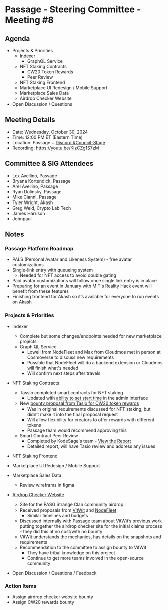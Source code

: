 # Passage - Steering Committee - Meeting #8

## Agenda
- Projects & Priorities
  - Indexer
    - GraphQL Service
  - NFT Staking Contracts
    - CW20 Token Rewards
    - Peer Review
  - NFT Staking Frontend
  - Marketplace UI Redesign / Mobile Support
  - Marketplace Sales Data
  - Airdrop Checker Website
- Open Discussion / Questions

## Meeting Details
- Date: Wednesday, October 30, 2024
- Time: 12:00 PM ET (Eastern Time)
- Location: Passage + [Discord #Council-Stage](https://discord.gg/passage)
- Recording: https://youtu.be/KlzCZg1S7zM

## Committee & SIG Attendees
- Lex Avellino, Passage
- Bryana Kortendick, Passage
- Arel Avellino, Passage
- Ryan Dolinsky, Passage
- Mike Cianni, Passage
- Tyler Wright, Akash
- Greg Weld, Crypto Lab Tech
- James Harrison
- Johnpaul

##  Notes
### Passage Platform Roadmap
- PALS (Personal Avatar and Likeness System) - free avatar customizations
- Single-link entry with queueing system
  - Needed for NFT access to avoid double gating
- Paid avatar customizations will follow once single link entry is in place
- Preparing for an event in January with MIT's Reality Hack event will benefit from these features
- Finishing frontend for Akash so it’s available for everyone to run events on Akash

### Projects & Priorities
- Indexer
  - Complete but some changes/endpoints needed for new marketplace projects
  - Graph QL Service
    - Lowell from NodeFleet and Max from Cloudmos met in person at Cosmoverse to discuss new requirements
    - Possible that NodeFleet will do a backend extension or Cloudmos will finish what's needed
    - Will confirm next steps after travels 

- NFT Staking Contracts
  - Tassio completed smart contracts for NFT staking
    - Updated with [ability to set start time](https://github.com/Passage-Chain/admin-staking-site/commit/1129aed4cfe27899d018659ac420df88361e142b) in the admin interface
  - New [bounty proposal from Tasio for CW20 token rewards](https://github.com/orgs/Passage-Chain/projects/1/views/1?pane=issue&itemId=84905391&issue=Passage-Chain%7Cnft-staking%7C1)
    - Was in original requirements discussed for NFT staking, but didn’t make it into the final proposal request
    - Will allow flexibility for creators to offer rewards with different tokens
    - Passage team would recommend approving this 
  - Smart Contract Peer Review
    - Completed by KodeSage's team - [View the Report](https://docs.google.com/document/d/1krpS1ho3IpGm2tiImiUnGpRf6fBWHbxto5ukXUpSNA4/edit?tab=t.0)
    - Detailed report, will have Tasio review and address any issues

- NFT Staking Frontend

- Marketplace UI Redesign / Mobile Support

- Marketplace Sales Data
  - Review wireframs in figma

- [Airdrop Checker Website](https://github.com/orgs/Passage-Chain/projects/1/views/1?pane=issue&itemId=80239373&issue=Passage-Chain%7Ccommunity%7C8)
  - Site for the PASG Strange Clan community airdrop
  - Received proposals from [VitWit](https://github.com/Passage-Chain/community/issues/8#issuecomment-2430973880) and [NodeFleet](https://github.com/Passage-Chain/community/issues/8#issuecomment-2445190469)
    - Similar timelines and budgets
  - Discussed internally with Passage team about VitWit’s previous work putting together the airdrop checker site for the initial claims process - they did this at no cost/with no bounty
  - VitWit understands the mechanics, has details on the snapshots and requirements
  - Recommendation to the committee to assign bounty to VitWit
    - They have tribal knowledge on this project
    - Continue to get more teams involved in the open-source community 

- Open Discussion / Questions / Feedback

### Action Items
- Assign airdrop checker website bounty
- Assign CW20 rewards bounty

